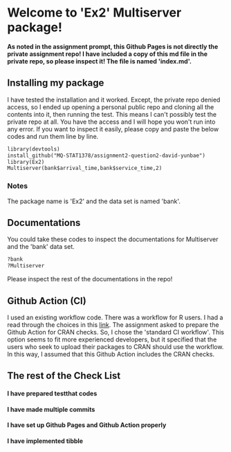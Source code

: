 # Welcome to 'Ex2' Multiserver package!

**As noted in the assignment prompt, this Github Pages is not directly the private assignment repo! I have included a copy of this md file in the private repo, so please inspect it! The file is named 'index.md'.**


## Installing my package
I have tested the installation and it worked. Except, the private repo denied access, so I ended up opening a personal public repo and cloning all the contents into it, then running the test. This means I can't possibly test the private repo at all. You have the access and I will hope you won't run into any error. If you want to inspect it easily, please copy and paste the below codes and run them line by line.


```markdown
library(devtools)
install_github("MQ-STAT1378/assignment2-question2-david-yunbae")
library(Ex2)
Multiserver(bank$arrival_time,bank$service_time,2)
```

### Notes
The package name is 'Ex2' and the data set is named 'bank'.

## Documentations
You could take these codes to inspect the documentations for Multiserver and the 'bank' data set.

```markdown
?bank
?Multiserver
```

Please inspect the rest of the documentations in the repo!

## Github Action (CI)
I used an existing workflow code. There was a workflow for R users. I had a read through the choices in this [link](https://github.com/r-lib/actions/tree/master/examples#readme). The assignment asked to prepare the Github Action for CRAN checks. So, I chose the 'standard CI workflow'. This option seems to fit more experienced developers, but it specified that the users who seek to upload their packages to CRAN should use the workflow. In this way, I assumed that this Github Action includes the CRAN checks.

## The rest of the Check List
#### I have prepared testthat codes
#### I have made multiple commits
#### I have set up Github Pages and Github Action properly
#### I have implemented tibble
